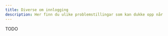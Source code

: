 ```yaml
---
title: Diverse om innlogging
description: Her finn du ulike problemstillingar som kan dukke opp når det gjeld alternativ innlogging i Altinn.
---
```


TODO